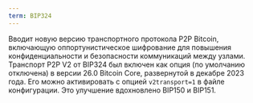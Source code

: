 ```yaml
---
term: BIP324
---
```


Вводит новую версию транспортного протокола P2P Bitcoin, включающую оппортунистическое шифрование для повышения конфиденциальности и безопасности коммуникаций между узлами. Транспорт P2P V2 от BIP324 был включен как опция (по умолчанию отключена) в версии 26.0 Bitcoin Core, развернутой в декабре 2023 года. Его можно активировать с опцией `v2transport=1` в файле конфигурации. Это улучшение вдохновлено BIP150 и BIP151.